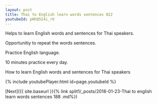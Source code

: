 ```yaml
---
layout: post
title: Thai to English learn words sentences 822 
youtubeId: pHhQ5I4i_rU
---
```

 
 
Helps to learn English words and sentences for Thai speakers.

Opportunitiy to repeat the words sentences. 

Practice English language. 
 
10 minutes practice every day. 
 
How to learn English words and sentences for Thai speakers 
 
{% include youtubePlayer.html id=page.youtubeId %}
 
 
[Next]({{ site.baseurl }}{% link  split1/_posts/2018-01-23-Thai to english learn words sentences 188 .md%})
 

